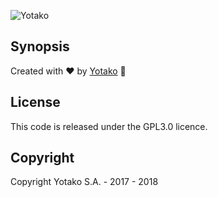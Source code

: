 ![Yotako](https://tako.assets.yotako.io/images/brand/logo-yotako-800.png)

## Synopsis

Created with :heart: by [Yotako](https://www.yotako.io) :octopus:


## License

This code is released under the GPL3.0 licence.


## Copyright

Copyright Yotako S.A. - 2017 - 2018
